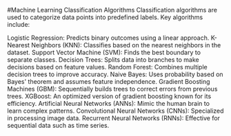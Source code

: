 #Machine Learning Classification Algorithms
Classification algorithms are used to categorize data points into predefined labels. Key algorithms include:

Logistic Regression: Predicts binary outcomes using a linear approach.
K-Nearest Neighbors (KNN): Classifies based on the nearest neighbors in the dataset.
Support Vector Machine (SVM): Finds the best boundary to separate classes.
Decision Trees: Splits data into branches to make decisions based on feature values.
Random Forest: Combines multiple decision trees to improve accuracy.
Naive Bayes: Uses probability based on Bayes' theorem and assumes feature independence.
Gradient Boosting Machines (GBM): Sequentially builds trees to correct errors from previous trees.
XGBoost: An optimized version of gradient boosting known for its efficiency.
Artificial Neural Networks (ANNs): Mimic the human brain to learn complex patterns.
Convolutional Neural Networks (CNNs): Specialized in processing image data.
Recurrent Neural Networks (RNNs): Effective for sequential data such as time series.
